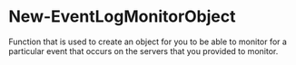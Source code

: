 # New-EventLogMonitorObject
Function that is used to create an object for you to be able to monitor for a particular event that occurs on the servers that you provided to monitor.